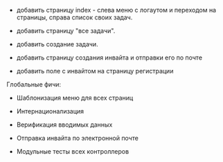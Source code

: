 
* добавить страницу index - слева меню с логаутом и переходом на страницы, справа список своих задач.

* добавить страницу "все задачи".

* добавить создание задачи.

* добавить страницу создания инвайта и отправки его по почте

* добавить поле с инвайтом на страницу регистрации 



Глобальные фичи:

* Шаблонизация меню для всех страниц

* Интернационализация

* Верификация вводимых данных

* Отправка инвайта по электронной почте

* Модульные тесты всех контроллеров


